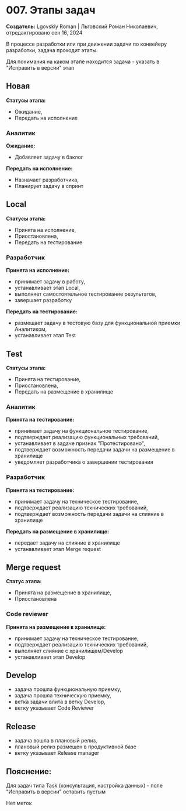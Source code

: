 # 007. Этапы задач

**Создатель:** Lgovskiy Roman | Льговский Роман Николаевич, отредактировано сен 16, 2024

В процессе разработки или при движении задачи по конвейеру разработки, задача проходит этапы.

Для понимания на каком этапе находится задача - указать в "Исправить в версии" этап

## Новая

**Статусы этапа:**
- Ожидание,
- Передать на исполнение

### Аналитик

**Ожидание:**
- Добавляет задачу в бэклог

**Передать на исполнение:**
- Назначает разработчика,
- Планирует задачу в спринт

## Local

**Статусы этапа:**
- Принята на исполнение,
- Приостановлена,
- Передать на тестирование

### Разработчик

**Принята на исполнение:**
- принимает задачу в работу,
- устанавливает этап Local,
- выполняет самостоятельное тестирование результатов,
- завершает разработку

**Передать на тестирование:**
- размещает задачу в тестовую базу для функциональной приемки Аналитиком,
- устанавливает этап Test

## Test

**Статусы этапа:**
- Принята на тестирование,
- Приостановлена,
- Передать на размещение в хранилище

### Аналитик

**Принята на тестирование:**
- принимает задачу на функциональное тестирование,
- подтверждает реализацию функциональных требований,
- устанавливает в задаче признак "Протестировано",
- подтверждает возможность передачи задачи на размещение в хранилище
- уведомляет разработчика о завершении тестирования

### Разработчик

**Принята на тестирование:**
- принимает задачу на техническое тестирование,
- подтверждает реализацию технических требований,
- подтверждает возможность передачи задачи на слияние в хранилище

**Передать на размещение в хранилище:**
- передает задачу на слияние в хранилище
- устанавливает этап Merge request

## Merge request

**Статус этапа:**
- Принята на размещение в хранилище,
- Приостановлена

### Code reviewer

**Принята на размещение в хранилище:**
- принимает задачу на техническое тестирование,
- подтверждает реализацию технических требований,
- выполняет слияние с хранилищем/Develop
- устанавливает этап Develop

## Develop

- задача прошла функциональную приемку,
- задача прошла техническую приемку,
- ветка задачи влита в ветку Develop,
- ветку указывает Code Reviewer

## Release

- задача вошла в плановый релиз,
- плановый релиз размещен в продуктивной базе
- ветку указывает Release manager

## Пояснение:

Для задач типа Task (консультация, настройка данных) - поле "Исправить в версии" оставить пустым

Нет меток